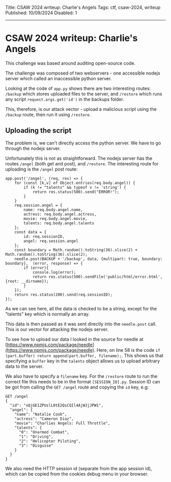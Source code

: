 Title: CSAW 2024 writeup: Charlie's Angels
Tags: ctf, csaw-2024, writeup
Published: 10/09/2024
Disabled: 1

---
# CSAW 2024 writeup: Charlie's Angels

This challenge was based around auditing open-source code.

The challenge was composed of two webservers - one accessible nodejs server which called an inaccessible python server.


Looking at the code of `app.py` shows there are two interesting routes: `/backup` which stores uploaded files to the server, and `/restore` which runs any script `request.args.get('id')` in the backups folder.

This, therefore, is our attack vector - upload a malicious script using the `/backup` route, then run it using `/restore`.

## Uploading the script

The problem is, we can't directly access the python server. We have to go through the nodejs server.

Unfortunately this is not as straightforward. The nodejs server has the routes `/angel` (both get and post), and `/restore`. The interesting route for uploading is the `/angel` post route:

    app.post('/angel', (req, res) => {
        for (const [k,v] of Object.entries(req.body.angel)) {
            if (k != "talents" && typeof v != 'string') {
                return res.status(500).send("ERROR!");
            }
        }
        req.session.angel = {
            name: req.body.angel.name,
            actress: req.body.angel.actress,
            movie: req.body.angel.movie,
            talents: req.body.angel.talents
        };
        const data = {
            id: req.sessionID,
            angel: req.session.angel
        };
        const boundary = Math.random().toString(36).slice(2) + Math.random().toString(36).slice(2);
        needle.post(BACKUP + '/backup', data, {multipart: true, boundary: boundary},  (error, response) => {
            if (error){
                console.log(error);
                return res.status(500).sendFile('public/html/error.html', {root: __dirname});
            }
        });
        return res.status(200).send(req.sessionID);
    });

As we can see here, all the data is checked to be a string, except for the "talents" key which is normally an array.

This data is then passed as it was sent directly into the `needle.post` call. This is our vector for attacking the nodejs server.

To see how to upload our data I looked in the source for needle at [https://www.npmjs.com/package/needle](https://www.npmjs.com/package/needle). Here, on line 58 is the code `if (part.buffer) return append(part.buffer, filename);`. This shows us that specifying a `buffer` key in the `talents` object allows us to upload arbitrary data to the server.

We also have to specify a `filename` key. For the `/restore` route to run the correct file this needs to be in the format `[SESSION_ID].py`. Session ID can be got from calling the `GET /angel` route and copying the `id` key, e.g:

    GET /angel
    {
      "id": "xQjGE1ZPUslL0tE2QsCQIl4AjWJjJPW1",
      "angel": {
        "name": "Natalie Cook",
        "actress": "Cameron Diaz",
        "movie": "Charlies Angels: Full Throttle",
        "talents": {
          "0": "Unarmed Combat",
          "1": "Driving",
          "2": "Helicopter Piloting",
          "3": "Disguise"
        }
      }
    }

We also need the HTTP session id (separate from the app session id), which can be copied from the cookies debug menu in your browser.


